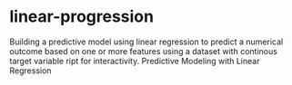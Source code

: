 # linear-progression
 Building  a predictive model using linear regression to predict a numerical outcome based on one or more features  using a dataset with continous target variable                  ript for interactivity. Predictive Modeling with Linear Regression
